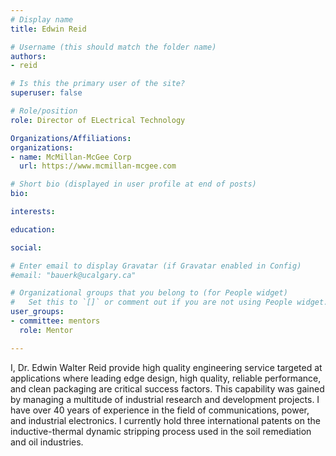 ```yaml
---
# Display name
title: Edwin Reid

# Username (this should match the folder name)
authors:
- reid

# Is this the primary user of the site?
superuser: false

# Role/position
role: Director of ELectrical Technology

Organizations/Affiliations:
organizations:
- name: McMillan-McGee Corp
  url: https://www.mcmillan-mcgee.com

# Short bio (displayed in user profile at end of posts)
bio:

interests:

education:

social:

# Enter email to display Gravatar (if Gravatar enabled in Config)
#email: "bauerk@ucalgary.ca"

# Organizational groups that you belong to (for People widget)
#   Set this to `[]` or comment out if you are not using People widget.
user_groups:
- committee: mentors
  role: Mentor

---
```

I, Dr. Edwin Walter Reid provide high quality engineering service targeted at
applications where leading edge design, high quality, reliable performance, and
clean packaging are critical success factors. This capability was gained by
managing a multitude of industrial research and development projects. I have
over 40 years of experience in the field of communications, power, and
industrial electronics. I currently hold three international patents on the
inductive-thermal dynamic stripping process used in the soil remediation and oil
industries.
